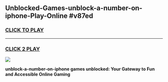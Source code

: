 
## Unblocked-Games-unblock-a-number-on-iphone-Play-Online #v87ed
<h3>
<a href="https://news.freeplayer.one?title=unblock-a-number-on-iphone&ref=3">CLICK TO PLAY</a></h3>
<hr>

<h3>
<a href="https://news.freeplayer.one?title=unblock-a-number-on-iphone&ref=3">CLICK 2 PLAY</a>
  
</h3>

<a href="https://news.freeplayer.one?title=unblock-a-number-on-iphone&ref=3"><img src="https://clearcache.store/games.png"></a>


**unblock-a-number-on-iphone games unblocked: Your Gateway to Fun and Accessible Online Gaming**
